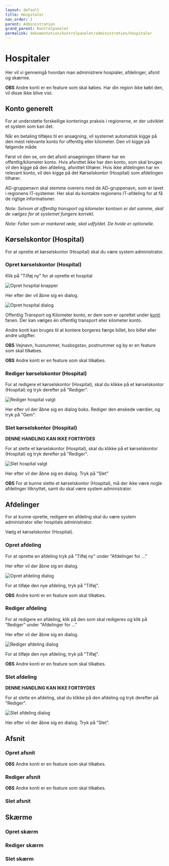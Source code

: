 ```yaml
---
layout: default
title: Hospitaler
nav_order: 1
parent: Administration
grand_parent: Kontrolpanelet
permalink: dokumentation/kontrolpanelet/administration/hospitaler
---
```


# Hospitaler

Her vil vi gennemgå hvordan man administrere hospialer, afdelinger, afsnit og skærme.

**OBS** Andre konti er en feature som skal købes. Har din region ikke købt den, vil disse ikke blive vist.

## Konto generelt

For at understøtte forskellige konterings praksis i regionerne, er der udviklet et system som kan det.

Når en betaling tilføjes til en ansøgning, vil systemet automatisk kigge på den mest relevante konto for offentlig eller kilometer.
Den vil kigge på følgende måde

Først vil den se, om det afsnit ansøgningen tilhører har en offentlig/kilometer konto. Hvis afsnittet ikke har den konto, som skal bruges vil den kigge på den afdeling, afsnittet tilhører.
Hvis ikke afdelingen har en relevant konto, vil den kigge på det Kørselskontor (Hospital) som afdelingen tilhører.

AD-gruppenavn skal stemme overens med de AD-gruppenavn, som er lavet i regionens IT-systemer. Her skal du kontakte regionens IT-afdeling for at få de rigtige informationer.

_Note: Selvom at offentlig transport og kilometer kontoen er det samme, skal de vælges for at systemet fungere korrekt._

_Note: Felter som er markeret røde, skal udfyldet. De hvide er optionelle._

## Kørselskontor (Hospital)

For at oprette et kørselskontor (Hospital) skal du være system administrator.

### Opret kørselskontor (Hospital)

Klik på "Tilføj ny" for at oprette et hospital

![Opret hospital knapper](/assets/documentation/hospitals_create_actions.png)

Her efter der vil åbne sig en dialog.

![Opret hospital dialog](/assets/documentation/hospitals_create_dialog.png)

Offentlig Transport og Kilometer konto, er dem som er oprettet under [konti](https://befordring.dash.trifork.com/dokumentation/kontrolpanelet/administration/konti) fanen.
Der kan vælges én offentlig transport eller kilometer konto.

Andre konti kan bruges til at kontere borgeres færge billet, bro billet eller andre udgifter.

**OBS** Vejnavn, husnummer, husbogstav, postnummer og by er en feature som skal tilkøbes.

**OBS** Andre konti er en feature som skal tilkøbes.

### Rediger kørselskontor (Hospital)

For at redigere et kørselskontor (Hospital), skal du klikke på et kørselskontor (Hospital) og tryk derefter på "Rediger".

![Rediger hospital valgt](/assets/documentation/hospital_selected.png)

Her efter vil der åbne sig en dialog boks. Rediger den ønskede værdier, og tryk på "Gem".

### Slet kørselskontor (Hospital)

**DENNE HANDLING KAN IKKE FORTRYDES**

For at slette et kørselskontor (Hospital), skal du klikke på et kørselskontor (Hospital) og tryk derefter på "Rediger".

![Slet hospital valgt](/assets/documentation/hospital_selected.png)

Her efter vil der åbne sig en dialog. Tryk på "Slet"

**OBS** For at kunne slette et kørselskontor (Hospital), må der ikke være nogle afdelinger tilknyttet, samt du skal være system administrator.

## Afdelinger

For at kunne oprette, redigere en afdeling skal du være system administrator eller hospitals administrator.

Vælg et kørselskontor (Hospital).

### Opret afdeling

For at oprette en afdeling tryk på "Tilføj ny" under "Afdelinger for ..."

Her efter vil der åbne sig en dialog.

![Opret afdeling dialog](/assets/documentation/department_create_dialog.png)

For at tilføje den nye afdeling, tryk på "Tilføj".

**OBS** Andre konti er en feature som skal tilkøbes.

### Rediger afdeling

For at redigere en afdeling, klik på den som skal redigeres og klik på "Rediger" under "Afdelinger for ..."

Her efter vil der åbne sig en dialog.

![Rediger afdeling dialog](/assets/documentation/department_edit_dialog.png)

For at tilføje den nye afdeling, tryk på "Tilføj".

**OBS** Andre konti er en feature som skal tilkøbes.

### Slet afdeling

**DENNE HANDLING KAN IKKE FORTRYDES**

For at slette en afdeling, skal du klikke på den afdeling og tryk derefter på "Rediger".

![Slet afdeling dialog](/assets/documentation/department_edit_dialog.png)

Her efter vil der åbne sig en dialog. Tryk på "Slet".

## Afsnit

### Opret afsnit

**OBS** Andre konti er en feature som skal tilkøbes.

### Rediger afsnit

**OBS** Andre konti er en feature som skal tilkøbes.

### Slet afsnit

## Skærme

### Opret skærm

### Rediger skærm

### Slet skærm
